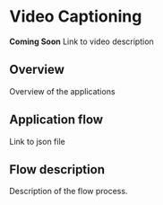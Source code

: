 # Video Captioning
**Coming Soon**
Link to video description

## Overview
Overview of the applications

## Application flow
Link to json file

## Flow description
Description of the flow process.
